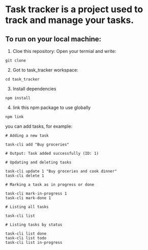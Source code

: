 # Task tracker is a project used to track and manage your tasks.

## To run on your local machine:

1. Cloe this repository:
   Open your termial and write:

```
git clone
```

2. Got to task_tracker workspace:

```
cd task_tracker
```

3. Install dependencies

```
npm install
```

4. link this npm package to use globally

```
npm link
```

you can add tasks, for example:
```
# Adding a new task

task-cli add "Buy groceries"

# Output: Task added successfully (ID: 1)

# Updating and deleting tasks

task-cli update 1 "Buy groceries and cook dinner"
task-cli delete 1

# Marking a task as in progress or done

task-cli mark-in-progress 1
task-cli mark-done 1

# Listing all tasks

task-cli list

# Listing tasks by status

task-cli list done
task-cli list todo
task-cli list in-progress
```
